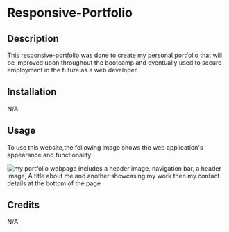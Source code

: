 # Responsive-Portfolio

## Description

This responsive-portfolio was done to create my personal portfolio that will be improved upon throughout the bootcamp and eventually used to secure employment in the future as a web developer.

## Installation

N/A.

## Usage

To use this website,the following image shows the web application's appearance and functionality:

![my portfolio webpage includes a header image, navigation bar, a header image, A title about me and another showcasing my work then my contact details at the bottom of the page]("./images/Screenshot.jpeg")

## Credits

N/A

